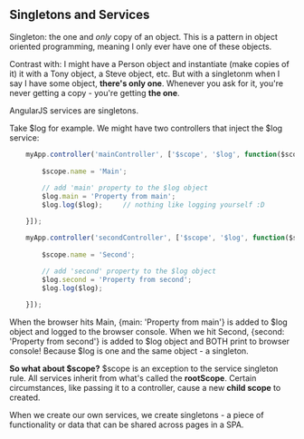 ## Singletons and Services

Singleton: the one and _only_ copy of an object. This is a pattern in object oriented programming, meaning I only ever have one of these objects.

Contrast with: I might have a Person object and instantiate (make copies of it) it with a Tony object, a Steve object, etc.  But with a singletonm when I say I have some object, **there's only one**.  Whenever you ask for it, you're never getting a copy - you're getting **the one**.

AngularJS services are singletons.

Take $log for example.  We might have two controllers that inject the $log service:

```javascript
    myApp.controller('mainController', ['$scope', '$log', function($scope, $log) {
    
        $scope.name = 'Main';
        
        // add 'main' property to the $log object
        $log.main = 'Property from main';
        $log.log($log);     // nothing like logging yourself :D

    }]);

    myApp.controller('secondController', ['$scope', '$log', function($scope, $log) {
    
        $scope.name = 'Second';
        
        // add 'second' property to the $log object
        $log.second = 'Property from second';
        $log.log($log);

    }]);
```

When the browser hits Main, {main: 'Property from main'} is added to $log object and logged to the browser console.  When we hit Second, {second: 'Property from second'} is added to $log object and BOTH print to browser console!  Because $log is one and the same object - a singleton.

**So what about $scope?**  $scope is an exception to the service singleton rule.  All services inherit from what's called the **rootScope**.  Certain circumstances, like passing it to a controller, cause a new **child scope** to created.

When we create our own services, we create singletons - a piece of functionality or data that can be shared across pages in a SPA.
